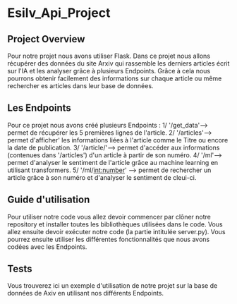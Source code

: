 # Esilv_Api_Project

## Project Overview

Pour notre projet nous avons utiliser Flask. Dans ce projet nous allons récupérer des données du site Arxiv qui rassemble les derniers articles écrit sur l'IA et les analyser grâce à plusieurs Endpoints. Grâce à cela nous pourrons obtenir facilement des informations sur chaque article ou même rechercher es articles dans leur base de données.

## Les Endpoints

Pour ce projet nous avons créé plusieurs Endpoints :
1/ '/get_data'--> permet de récupérer les 5 premières lignes de l'article.
2/ '/articles'--> permet d'afficher' les informations liées à l'article comme le Titre ou encore la date de publication.
3/ '/article/'--> permet d'accéder aux informations (contenues dans '/articles') d'un article à partir de son numéro.
4/ '/ml'--> permet d'analyser le sentiment de l'article grâce au machine learning en utilisant transformers.
5/ '/ml/<int:number>' --> permet de rechercher un article grâce à son numéro et d'analyser le sentiment de cleui-ci.

## Guide d'utilisation

Pour utiliser notre code vous allez devoir commencer par clôner notre repository et installer toutes les bibliothèques utilisées dans le code. Vous allez ensuite devoir exécuter notre code (la partie intitulée server.py). Vous pourrez ensuite utiliser les différentes fonctionnalités que nous avons codées avec les Endpoints.

## Tests

Vous trouverez ici un exemple d'utilisation de notre projet sur la base de données de Axiv en utilisant nos différents Endpoints.